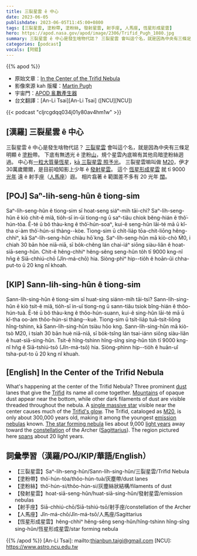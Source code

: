 ```yaml
---
title: 三裂星雲 ê 中心
date: 2023-06-05
publishdate: 2023-06-05T11:45:00+0800
tags: [三裂星雲, 塗粉帶, 塗粉絲, 發射星雲, 射手座, 人馬座, 恆星形成星雲]
hero: https://apod.nasa.gov/apod/image/2306/Trifid_Pugh_1080.jpg
summary: 三裂星雲 ê 中心是發生啥物代誌？ 三裂星雲 會叫這个名，就是因為中央有三條足明顯 ê 塗粉帶。
categories: [podcast]
vocals: [阿錕]
---
```


{{% apod %}}

- 原始文章：[In the Center of the Trifid Nebula](https://apod.nasa.gov/apod/ap230605.html)
- 影像來源 kah 版權：[Martin Pugh](https://www.martinpughastrophotography.space/about)
- 宇宙門：[APOD 亂數產生器](https://apod.nasa.gov/apod/random_apod.html)
- 台文翻譯：[An-Li Tsai][An-Li Tsai] ([NCU][NCU])

{{< podcast "cljrcgdqq034j01y80av4hm1w" >}}

## [漢羅] 三裂星雲 ê 中心
三裂星雲 ê 中心是發生啥物代誌？
[三裂星雲][Trifid] 會叫這个名，就是因為中央有三條足明顯 ê [塗粉][dust]帶。
下底有無透光 ê 塗粉[山][Mountains]，規个星雲內底嘛有其他烏暗塗粉絲迵過。
中心有[一粒大質量恆星][single massive star]，[kā 三裂星雲 照予光][Trifid's glow]。
三裂星雲嘛叫做 [M20][M20]，伊才 30萬歲爾爾，是目前咱知影上少年 ê [發射星雲][emission nebulas]。
這个 [恆星形成星雲][The star forming nebula] 就 tī 9000 [光年][light years] 遠 ê 射手[座][constellation]（[人馬座][Sagittarius]）遐。
相片翕著 ê 範圍差不多有 20 光年 [闊][spans]。

## [POJ] Saⁿ-li̍h-seng-hûn ê tiong-sim
Saⁿ-li̍h-seng-hûn ê tiong-sim sī hoat-seng siáⁿ-mih tāi-chì?
Saⁿ-li̍h-seng-hûn ē kiò chit-ê miâ, tio̍h-sī in-ūi tiong-ng ū saⁿ-tiâu chiok bêng-hián ê thô͘-hún-tòa.
Ē-té ū bô thàu-kng ê thô͘-hún-soaⁿ, kui-ê seng-hûn lāi-té mā ū kî-tha o͘-àm thô͘-hún-si thàng--kòe.
Tiong-sim ū chi̍t-lia̍p tōa-chit-liōng hêng-chhiⁿ, kā Saⁿ-li̍h-seng-hûn chiàu hō͘ kng.
Saⁿ-li̍h-seng-hûn mā kiò-chò Ḿ0, i chiah 30 bān hòe niā-niā, sī bo̍k-chêng lán chai-iáⁿ siōng siàu-liân ê hoat-siā-seng-hûn.
Chit-ê hêng-chhiⁿ hêng-sêng seng-hûn to̍h tī 9000 kng-nî hn̄g ê Siā-chhiú-chō (Jîn-má-chō) hia.
Siòng-phìⁿ hip--tio̍h ê hoān-ûi chha-put-to ū 20 kng nî khoah.

## [KIP] Sann-li̍h-sing-hûn ê tiong-sim
Sann-li̍h-sing-hûn ê tiong-sim sī huat-sing siánn-mih tāi-tsì?
Sann-li̍h-sing-hûn ē kiò tsit-ê miâ, tio̍h-sī in-uī tiong-ng ū sann-tiâu tsiok bîng-hián ê thôo-hún-tuà.
Ē-té ū bô thàu-kng ê thôo-hún-suann, kui-ê sing-hûn lāi-té mā ū kî-tha oo-àm thôo-hún-si thàng--kuè.
Tiong-sim ū tsi̍t-lia̍p tuā-tsit-liōng hîng-tshinn, kā Sann-li̍h-sing-hûn tsiàu hōo kng.
Sann-li̍h-sing-hûn mā kiò-tsò M20, i tsiah 30 bān huè niā-niā, sī bo̍k-tsîng lán tsai-iánn siōng siàu-liân ê huat-siā-sing-hûn.
Tsit-ê hîng-tshinn hîng-sîng sing-hûn to̍h tī 9000 kng-nî hn̄g ê Siā-tshiú-tsō (Jîn-má-tsō) hia.
Siòng-phìnn hip--tio̍h ê huān-uî tsha-put-to ū 20 kng nî khuah.

## [English] In the Center of the Trifid Nebula
What's happening at the center of the Trifid Nebula?
Three prominent [dust][dust] lanes that give the [Trifid][Trifid] its name all come together.
[Mountains][Mountains] of opaque dust appear near the bottom, while other dark filaments of dust are visible threaded throughout the nebula.
A [single massive star][single massive star] visible near the center causes much of the [Trifid's glow][Trifid's glow].
The Trifid, cataloged as [M20][M20], is only about 300,000 years old, making it among the youngest [emission nebulas][emission nebulas] known.
[The star forming nebula][The star forming nebula] lies about 9,000 [light years][light years] away toward the [constellation][constellation] of the Archer ([Sagittarius][Sagittarius]).
The region pictured here [spans][spans] about 20 light years.

## 詞彙學習（漢羅/POJ/KIP/華語/English）
- 【三裂星雲】Saⁿ-li̍h-seng-hûn/Sann-li̍h-sing-hûn/三裂星雲/Trifid Nebula
- 【塗粉帶】thô͘-hún-tòa/thôo-hún-tuà/灰塵帶/dust lanes
- 【塗粉絲】thô͘-hún-si/thôo-hún-si/灰塵絲狀結構/filaments of dust
- 【發射星雲】hoat-siā-seng-hûn/huat-siā-sing-hûn/發射星雲/emission nebulas
- 【射手座】Siā-chhiú-chō/Siā-tshiú-tsō/射手座/constellation of the Archer
- 【人馬座】Jîn-má-chō/Jîn-má-tsō/人馬座/Sagittarius
- 【恆星形成星雲】hêng-chhiⁿ hêng-sêng seng-hûn/hîng-tshinn hîng-sîng sing-hûn/恆星形成星雲/star forming nebula

{{% /apod %}}
[An-Li Tsai]: mailto:thianbun.taigi@gmail.com
[NCU]: https://www.astro.ncu.edu.tw

[copyright]: https://apod.nasa.gov/apod/fap/lib/about_apod.html#srapply
[License]: https://creativecommons.org/licenses/by/2.0/

[dust]:https://apod.nasa.gov/apod/ap030706.html
[Trifid]:https://apod.nasa.gov/apod/ap110513.html
[Mountains]:https://apod.nasa.gov/apod/ap201222.html
[single massive star]:https://ui.adsabs.harvard.edu/abs/2001ApJ...562..446R/abstract
[Trifid's glow]:https://apod.nasa.gov/apod/ap980828.html
[M20]:https://en.wikipedia.org/wiki/Trifid_Nebula
[emission nebulas]:https://apod.nasa.gov/apod/emission_nebulae.html
[The star forming nebula]:https://www.youtube.com/watch?v=xe3lYHcmbEI
[light years]:https://starchild.gsfc.nasa.gov/docs/StarChild/questions/question19.html
[constellation]:https://spaceplace.nasa.gov/constellations/en/
[Sagittarius]:https://chandra.harvard.edu/photo/constellations/sagittarius.html
[spans]:https://media.istockphoto.com/id/1170788685/photo/jumping-cat.jpg?s=612x612&w=0&k=20&c=_Ot_m-qULa-AS2ueDMH8Qc4vu8jdsNso2hzIxsVGjTw=
